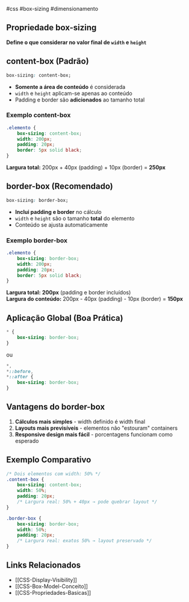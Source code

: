 #css #box-sizing #dimensionamento

## Propriedade box-sizing

**Define o que considerar no valor final de `width` e `height`**

## content-box (Padrão)

```css
box-sizing: content-box;
```

- **Somente a área de conteúdo** é considerada
- `width` e `height` aplicam-se apenas ao conteúdo
- Padding e border são **adicionados** ao tamanho total

### Exemplo content-box
```css
.elemento {
    box-sizing: content-box;
    width: 200px;
    padding: 20px;
    border: 5px solid black;
}
```

**Largura total:** 200px + 40px (padding) + 10px (border) = **250px**

## border-box (Recomendado)

```css
box-sizing: border-box;
```

- **Inclui padding e border** no cálculo
- `width` e `height` são o tamanho **total** do elemento
- Conteúdo se ajusta automaticamente

### Exemplo border-box
```css
.elemento {
    box-sizing: border-box;
    width: 200px;
    padding: 20px;
    border: 5px solid black;
}
```

**Largura total:** **200px** (padding e border incluídos)  
**Largura do conteúdo:** 200px - 40px (padding) - 10px (border) = **150px**

## Aplicação Global (Boa Prática)

```css
* {
    box-sizing: border-box;
}
```

ou

```css
*,
*::before,
*::after {
    box-sizing: border-box;
}
```

## Vantagens do border-box

1. **Cálculos mais simples** - width definido é width final
2. **Layouts mais previsíveis** - elementos não "estouram" containers
3. **Responsive design mais fácil** - porcentagens funcionam como esperado

## Exemplo Comparativo

```css
/* Dois elementos com width: 50% */
.content-box {
    box-sizing: content-box;
    width: 50%;
    padding: 20px;
    /* Largura real: 50% + 40px → pode quebrar layout */
}

.border-box {
    box-sizing: border-box; 
    width: 50%;
    padding: 20px;
    /* Largura real: exatos 50% → layout preservado */
}
```

## Links Relacionados
- [[CSS-Display-Visibility]]
- [[CSS-Box-Model-Conceito]]
- [[CSS-Propriedades-Basicas]]

